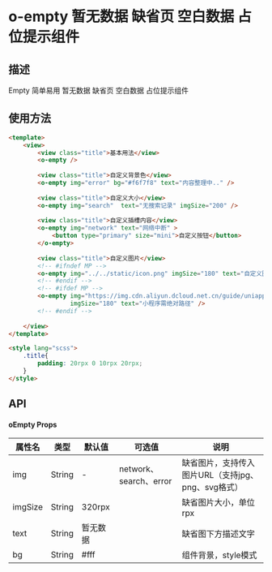 # o-empty 暂无数据 缺省页 空白数据 占位提示组件

## 描述
Empty 简单易用 暂无数据 缺省页 空白数据 占位提示组件

## 使用方法
```html
<template>
	<view>
		<view class="title">基本用法</view>
		<o-empty />
        
		<view class="title">自定义背景色</view>
		<o-empty img="error" bg="#f6f7f8" text="内容整理中.." />
        
		<view class="title">自定义大小</view>
		<o-empty img="search"  text="无搜索记录" imgSize="200" />
        
		<view class="title">自定义插槽内容</view>
		<o-empty img="network" text="网络中断" >
			<button type="primary" size="mini">自定义按钮</button>
		</o-empty>
        
		<view class="title">自定义图片</view>
		<!-- #ifndef MP -->
		<o-empty img="../../static/icon.png" imgSize="180" text="自定义图片" />
		<!-- #endif -->
		<!-- #ifdef MP -->
		<o-empty img="https://img.cdn.aliyun.dcloud.net.cn/guide/uniapp/gh_33446d7f7a26_430.jpg" 
                 imgSize="180" text="小程序需绝对路径" />
		<!-- #endif -->
        
	</view>
</template>

<style lang="scss">
	.title{
		padding: 20rpx 0 10rpx 20rpx;
	}
</style>
```



## API

#### oEmpty Props

| 属性名    | 类型   | 默认值  | 可选值 | 说明                                 |
| --------- | ------ | ------- | ----------------------------------- | ----------------------------------- |
| img       | String | -   | network、search、error | 缺省图片，支持传入图片URL（支持jpg、png、svg格式） |
| imgSize | String | 320rpx |         | 缺省图片大小，单位rpx |
| text      | String | 暂无数据 |         | 缺省图下方描述文字             |
| bg        | String | #fff |  | 组件背景，style模式                    |





